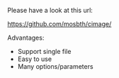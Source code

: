 Please have a look at this url:

https://github.com/mosbth/cimage/

Advantages:
- Support single file
- Easy to use
- Many options/parameters
